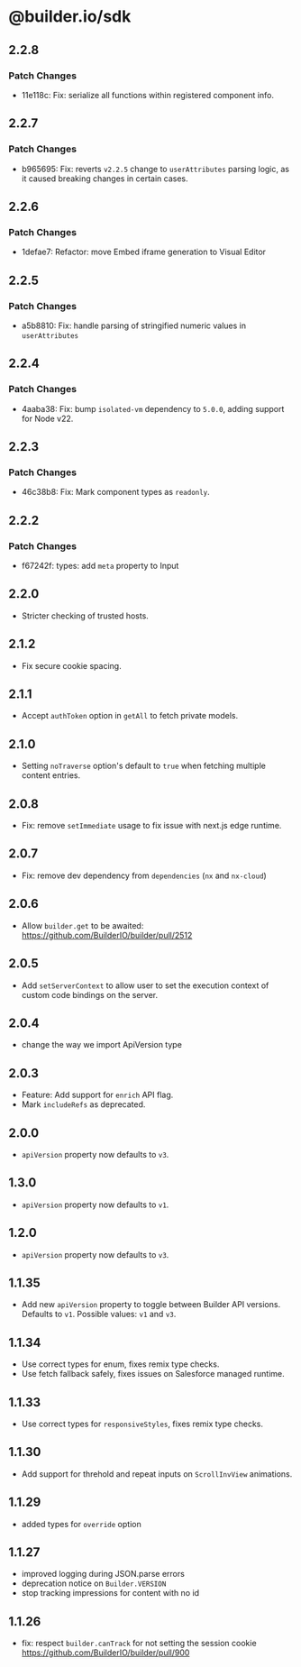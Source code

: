 # @builder.io/sdk

## 2.2.8

### Patch Changes

- 11e118c: Fix: serialize all functions within registered component info.

## 2.2.7

### Patch Changes

- b965695: Fix: reverts `v2.2.5` change to `userAttributes` parsing logic, as it caused breaking changes in certain cases.

## 2.2.6

### Patch Changes

- 1defae7: Refactor: move Embed iframe generation to Visual Editor

## 2.2.5

### Patch Changes

- a5b8810: Fix: handle parsing of stringified numeric values in `userAttributes`

## 2.2.4

### Patch Changes

- 4aaba38: Fix: bump `isolated-vm` dependency to `5.0.0`, adding support for Node v22.

## 2.2.3

### Patch Changes

- 46c38b8: Fix: Mark component types as `readonly`.

## 2.2.2

### Patch Changes

- f67242f: types: add `meta` property to Input

## 2.2.0

- Stricter checking of trusted hosts.

## 2.1.2

- Fix secure cookie spacing.

## 2.1.1

- Accept `authToken` option in `getAll` to fetch private models.

## 2.1.0

- Setting `noTraverse` option's default to `true` when fetching multiple content entries.

## 2.0.8

- Fix: remove `setImmediate` usage to fix issue with next.js edge runtime.

## 2.0.7

- Fix: remove dev dependency from `dependencies` (`nx` and `nx-cloud`)

## 2.0.6

- Allow `builder.get` to be awaited: https://github.com/BuilderIO/builder/pull/2512

## 2.0.5

- Add `setServerContext` to allow user to set the execution context of custom code bindings on the server.

## 2.0.4

- change the way we import ApiVersion type

## 2.0.3

- Feature: Add support for `enrich` API flag.
- Mark `includeRefs` as deprecated.

## 2.0.0

- `apiVersion` property now defaults to `v3`.

## 1.3.0

- `apiVersion` property now defaults to `v1`.

## 1.2.0

- `apiVersion` property now defaults to `v3`.

## 1.1.35

- Add new `apiVersion` property to toggle between Builder API versions. Defaults to `v1`. Possible values: `v1` and `v3`.

## 1.1.34

- Use correct types for enum, fixes remix type checks.
- Use fetch fallback safely, fixes issues on Salesforce managed runtime.

## 1.1.33

- Use correct types for `responsiveStyles`, fixes remix type checks.

## 1.1.30

- Add support for threhold and repeat inputs on `ScrollInvView` animations.

## 1.1.29

- added types for `override` option

## 1.1.27

- improved logging during JSON.parse errors
- deprecation notice on `Builder.VERSION`
- stop tracking impressions for content with no id

## 1.1.26

- fix: respect `builder.canTrack` for not setting the session cookie https://github.com/BuilderIO/builder/pull/900
